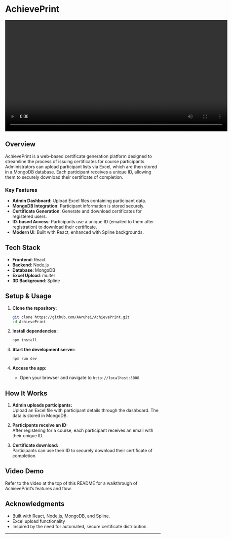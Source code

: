 # AchievePrint

<!-- VIDEO PLACEHOLDER -->
<p align="center">
  <!-- Replace the src below with your actual video file or a YouTube embed link -->
  <video width="720" controls>
    <source src=""C:\Users\AARUSHI\Videos\Screen Recordings\Achieve Print.mp4"" type="video/mp4">
    Your browser does not support the video tag.
  </video>
</p>

## Overview

AchievePrint is a web-based certificate generation platform designed to streamline the process of issuing certificates for course participants. Administrators can upload participant lists via Excel, which are then stored in a MongoDB database. Each participant receives a unique ID, allowing them to securely download their certificate of completion.

### Key Features

- **Admin Dashboard**: Upload Excel files containing participant data.
- **MongoDB Integration**: Participant information is stored securely.
- **Certificate Generation**: Generate and download certificates for registered users.
- **ID-based Access**: Participants use a unique ID (emailed to them after registration) to download their certificate.
- **Modern UI**: Built with React, enhanced with Spline backgrounds.

## Tech Stack

- **Frontend**: React
- **Backend**: Node.js
- **Database**: MongoDB
- **Excel Upload**: multer
- **3D Background**: Spline

## Setup & Usage

1. **Clone the repository:**
   ```bash
   git clone https://github.com/AAruhsi/AchievePrint.git
   cd AchievePrint
   ```

2. **Install dependencies:**
   ```bash
   npm install
   ```

3. **Start the development server:**
   ```bash
   npm run dev
   ```

4. **Access the app:**
   - Open your browser and navigate to `http://localhost:3000`.

## How It Works

1. **Admin uploads participants:**  
   Upload an Excel file with participant details through the dashboard. The data is stored in MongoDB.

2. **Participants receive an ID:**  
   After registering for a course, each participant receives an email with their unique ID.

3. **Certificate download:**  
   Participants can use their ID to securely download their certificate of completion.

## Video Demo

Refer to the video at the top of this README for a walkthrough of AchievePrint’s features and flow.

## Acknowledgments

- Built with React, Node.js, MongoDB, and Spline.
- Excel upload functionality
- Inspired by the need for automated, secure certificate distribution.

---

